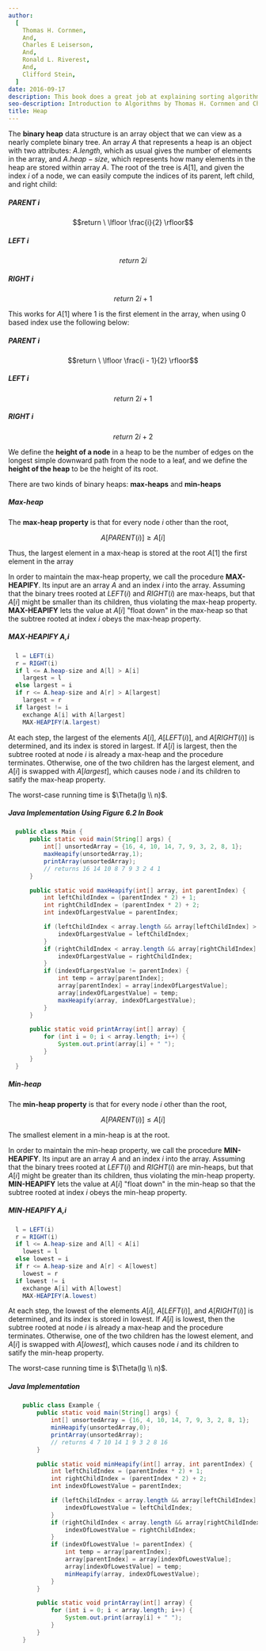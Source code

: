 ```yaml
---
author:
  [
    Thomas H. Cornmen,
    And,
    Charles E Leiserson,
    And,
    Ronald L. Riverest,
    And,
    Clifford Stein,
  ]
date: 2016-09-17
description: This book does a great job at explaining sorting algorithms and data structures with the help of visual figures. It's very math intensive, going over proofs and concepts of the materials. The main reason I bought the book was to understand the basic sorting algorithms and data structures. It give me a better understanding of the time and space complexity in terms of Big O Notation.
seo-description: Introduction to Algorithms by Thomas H. Cornmen and Charles E Leiserson and Ronald L. Riverest and Clifford Stein notes.
title: Heap
---
```


The **binary heap** data structure is an array object that we can view as a nearly complete binary tree. An array $A$ that represents a heap is an object with two attributes: $A.length$, which as usual gives the number of elements in the array, and $A.heap-size$, which represents how many elements in the heap are stored within array $A$. The root of the tree is $A[1]$, and given the index $i$ of a node, we can easily compute the indices of its parent, left child, and right child:

##### PARENT i

$$return \ \lfloor \frac{i}{2} \rfloor$$

##### LEFT i

$$return \ 2i$$

##### RIGHT i

$$return \ 2i + 1$$

This works for $A[1]$ where 1 is the first element in the array, when using 0 based index use the following below:

##### PARENT i

$$return \ \lfloor \frac{i - 1}{2} \rfloor$$

##### LEFT i

$$return \ 2i + 1$$

##### RIGHT i

$$return \ 2i + 2$$

We define the **height of a node** in a heap to be the number of edges on the longest simple downward path from the node to a leaf, and we define the **height of the heap** to be the height of its root.

There are two kinds of binary heaps: **max-heaps** and **min-heaps**

##### Max-heap

The **max-heap property** is that for every node $i$ other than the root,

$$A[PARENT(i)] \geq A[i]$$

Thus, the largest element in a max-heap is stored at the root $A[1]$ the first element in the array

In order to maintain the max-heap property, we call the procedure **MAX-HEAPIFY**. Its input are an array $A$ and an index $i$ into the array. Assuming that the binary trees rooted at $LEFT(i)$ and $RIGHT(i)$ are max-heaps, but that $A[i]$ might be smaller than its children, thus violating the max-heap property. **MAX-HEAPIFY** lets the value at $A[i]$ "float down" in the max-heap so that the subtree rooted at index $i$ obeys the max-heap property.

##### MAX-HEAPIFY A,i

```java
  l = LEFT(i)
  r = RIGHT(i)
  if l <= A.heap-size and A[l] > A[i]
    largest = l
  else largest = i
  if r <= A.heap-size and A[r] > A[largest]
    largest = r
  if largest != i
    exchange A[i] with A[largest]
    MAX-HEAPIFY(A.largest)
```

At each step, the largest of the elements $A[i]$, $A[LEFT(i)]$, and $A[RIGHT(i)]$ is determined, and its index is stored in largest. If $A[i]$ is largest, then the subtree rooted at node $i$ is already a max-heap and the procedure terminates. Otherwise, one of the two children has the largest element, and $A[i]$ is swapped with $A[largest]$, which causes node $i$ and its children to satify the max-heap property.

The worst-case running time is $\Theta(lg \\ n)$.

##### Java Implementation Using Figure 6.2 In Book

```java
  public class Main {
      public static void main(String[] args) {
          int[] unsortedArray = {16, 4, 10, 14, 7, 9, 3, 2, 8, 1};
          maxHeapify(unsortedArray,1);
          printArray(unsortedArray);
          // returns 16 14 10 8 7 9 3 2 4 1
      }

      public static void maxHeapify(int[] array, int parentIndex) {
          int leftChildIndex = (parentIndex * 2) + 1;
          int rightChildIndex = (parentIndex * 2) + 2;
          int indexOfLargestValue = parentIndex;

          if (leftChildIndex < array.length && array[leftChildIndex] > array[indexOfLargestValue]) {
              indexOfLargestValue = leftChildIndex;
          }
          if (rightChildIndex < array.length && array[rightChildIndex] > array[indexOfLargestValue]) {
              indexOfLargestValue = rightChildIndex;
          }
          if (indexOfLargestValue != parentIndex) {
              int temp = array[parentIndex];
              array[parentIndex] = array[indexOfLargestValue];
              array[indexOfLargestValue] = temp;
              maxHeapify(array, indexOfLargestValue);
          }
      }

      public static void printArray(int[] array) {
          for (int i = 0; i < array.length; i++) {
              System.out.print(array[i] + " ");
          }
      }
  }
```

##### Min-heap

The **min-heap property** is that for every node $i$ other than the root,

$$A[PARENT(i)] \leq A[i]$$

The smallest element in a min-heap is at the root.

In order to maintain the min-heap property, we call the procedure **MIN-HEAPIFY**. Its input are an array $A$ and an index $i$ into the array. Assuming that the binary trees rooted at $LEFT(i)$ and $RIGHT(i)$ are min-heaps, but that $A[i]$ might be greater than its children, thus violating the min-heap property. **MIN-HEAPIFY** lets the value at $A[i]$ "float down" in the min-heap so that the subtree rooted at index $i$ obeys the min-heap property.

##### MIN-HEAPIFY A,i

```java
  l = LEFT(i)
  r = RIGHT(i)
  if l <= A.heap-size and A[l] < A[i]
    lowest = l
  else lowest = i
  if r <= A.heap-size and A[r] < A[lowest]
    lowest = r
  if lowest != i
    exchange A[i] with A[lowest]
    MAX-HEAPIFY(A.lowest)
```

At each step, the lowest of the elements $A[i]$, $A[LEFT(i)]$, and $A[RIGHT(i)]$ is determined, and its index is stored in lowest. If $A[i]$ is lowest, then the subtree rooted at node $i$ is already a max-heap and the procedure terminates. Otherwise, one of the two children has the lowest element, and $A[i]$ is swapped with $A[lowest]$, which causes node $i$ and its children to satify the min-heap property.

The worst-case running time is $\Theta(lg \\ n)$.

##### Java Implementation

```java
    public class Example {
        public static void main(String[] args) {
            int[] unsortedArray = {16, 4, 10, 14, 7, 9, 3, 2, 8, 1};
            minHeapify(unsortedArray,0);
            printArray(unsortedArray);
            // returns 4 7 10 14 1 9 3 2 8 16
        }

        public static void minHeapify(int[] array, int parentIndex) {
            int leftChildIndex = (parentIndex * 2) + 1;
            int rightChildIndex = (parentIndex * 2) + 2;
            int indexOfLowestValue = parentIndex;

            if (leftChildIndex < array.length && array[leftChildIndex] < array[indexOfLowestValue]) {
                indexOfLowestValue = leftChildIndex;
            }
            if (rightChildIndex < array.length && array[rightChildIndex] < array[indexOfLowestValue]) {
                indexOfLowestValue = rightChildIndex;
            }
            if (indexOfLowestValue != parentIndex) {
                int temp = array[parentIndex];
                array[parentIndex] = array[indexOfLowestValue];
                array[indexOfLowestValue] = temp;
                minHeapify(array, indexOfLowestValue);
            }
        }

        public static void printArray(int[] array) {
            for (int i = 0; i < array.length; i++) {
                System.out.print(array[i] + " ");
            }
        }
    }
```
